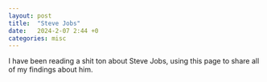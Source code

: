 ```yaml
---
layout: post
title:  "Steve Jobs"
date:   2024-2-07 2:44 +0
categories: misc
---
```


I have been reading a shit ton about Steve Jobs, using this page to share all of my findings about him.